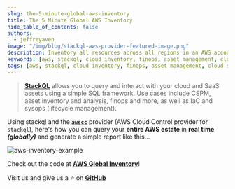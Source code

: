 ```yaml
---
slug: the-5-minute-global-aws-inventory
title: The 5 Minute Global AWS Inventory
hide_table_of_contents: false
authors:	
  - jeffreyaven
image: "/img/blog/stackql-aws-provider-featured-image.png"
description: Inventory all resources across all regions in an AWS account.
keywords: [aws, stackql, cloud inventory, finops, asset management, cloud security]
tags: [aws, stackql, cloud inventory, finops, asset management, cloud security]
---
```


> [__StackQL__](https://github.com/stackql/stackql) allows you to query and interact with your cloud and SaaS assets using a simple SQL framework.  Use cases include CSPM, asset inventory and analysis, finops and more, as well as IaC and sysops (lifecycle management).  

Using stackql and the [__`awscc`__](https://awscc.stackql.io/providers/awscc/) provider (AWS Cloud Control provider for `stackql`), here's how you can query your __entire AWS estate__ in __real time *(globally)*__ and generate a simple report like this...  

![aws-inventory-example](/img/blog/aws-inventory.png)

Check out the code at [__AWS Global Inventory__](/docs/cookbooks/aws/aws-global-inventory)!  

Visit us and give us a ⭐ on [__GitHub__](https://github.com/stackql/stackql)